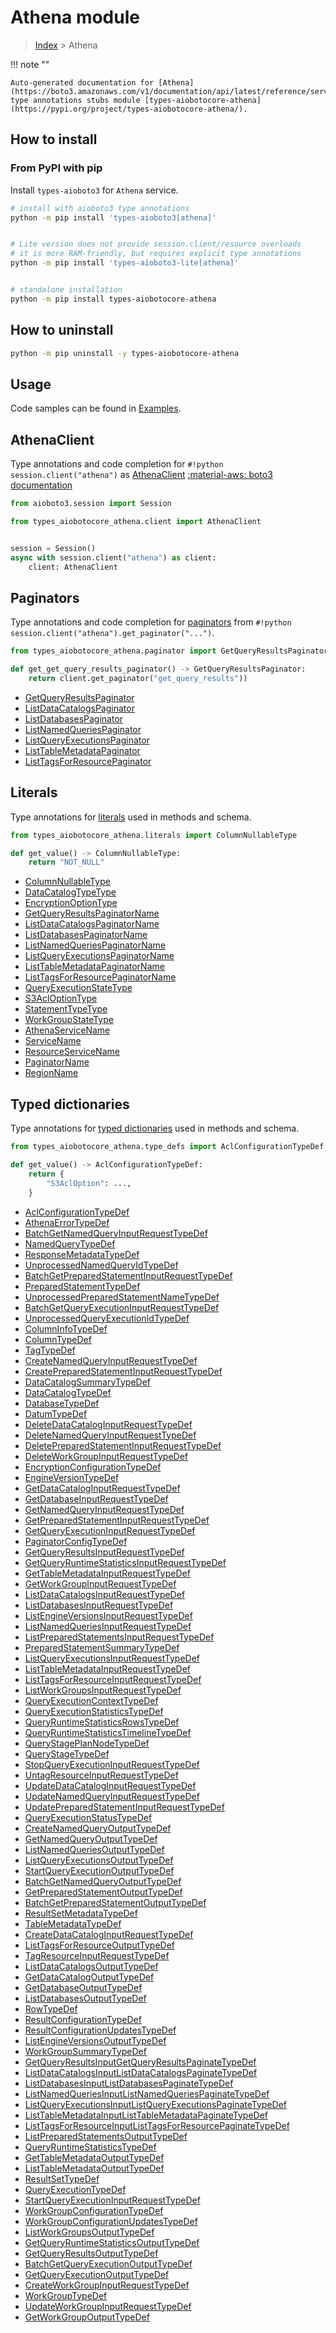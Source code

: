# Athena module

> [Index](../README.md) > Athena


!!! note ""

    Auto-generated documentation for [Athena](https://boto3.amazonaws.com/v1/documentation/api/latest/reference/services/athena.html#Athena)
    type annotations stubs module [types-aiobotocore-athena](https://pypi.org/project/types-aiobotocore-athena/).

## How to install



### From PyPI with pip

Install `types-aioboto3` for `Athena` service.

```bash
# install with aioboto3 type annotations
python -m pip install 'types-aioboto3[athena]'


# Lite version does not provide session.client/resource overloads
# it is more RAM-friendly, but requires explicit type annotations
python -m pip install 'types-aioboto3-lite[athena]'


# standalone installation
python -m pip install types-aiobotocore-athena
```



## How to uninstall

```bash
python -m pip uninstall -y types-aiobotocore-athena
```

## Usage

Code samples can be found in [Examples](./usage.md).

## AthenaClient

Type annotations and code completion for  `#!python session.client("athena")` as [AthenaClient](./client.md)
[:material-aws: boto3 documentation](https://boto3.amazonaws.com/v1/documentation/api/latest/reference/services/athena.html#Athena.Client)

```python title="Usage example"
from aioboto3.session import Session

from types_aiobotocore_athena.client import AthenaClient


session = Session()
async with session.client("athena") as client:
    client: AthenaClient
```


## Paginators

Type annotations and code completion for
[paginators](./paginators.md)
from `#!python session.client("athena").get_paginator("...")`.

```python title="Usage example"
from types_aiobotocore_athena.paginator import GetQueryResultsPaginator

def get_get_query_results_paginator() -> GetQueryResultsPaginator:
    return client.get_paginator("get_query_results"))
```

- [GetQueryResultsPaginator](./paginators.md#getqueryresultspaginator)
- [ListDataCatalogsPaginator](./paginators.md#listdatacatalogspaginator)
- [ListDatabasesPaginator](./paginators.md#listdatabasespaginator)
- [ListNamedQueriesPaginator](./paginators.md#listnamedqueriespaginator)
- [ListQueryExecutionsPaginator](./paginators.md#listqueryexecutionspaginator)
- [ListTableMetadataPaginator](./paginators.md#listtablemetadatapaginator)
- [ListTagsForResourcePaginator](./paginators.md#listtagsforresourcepaginator)








## Literals

Type annotations for [literals](./literals.md) used in methods and schema.

```python title="Usage example"
from types_aiobotocore_athena.literals import ColumnNullableType

def get_value() -> ColumnNullableType:
    return "NOT_NULL"
```

- [ColumnNullableType](./literals.md#columnnullabletype)
- [DataCatalogTypeType](./literals.md#datacatalogtypetype)
- [EncryptionOptionType](./literals.md#encryptionoptiontype)
- [GetQueryResultsPaginatorName](./literals.md#getqueryresultspaginatorname)
- [ListDataCatalogsPaginatorName](./literals.md#listdatacatalogspaginatorname)
- [ListDatabasesPaginatorName](./literals.md#listdatabasespaginatorname)
- [ListNamedQueriesPaginatorName](./literals.md#listnamedqueriespaginatorname)
- [ListQueryExecutionsPaginatorName](./literals.md#listqueryexecutionspaginatorname)
- [ListTableMetadataPaginatorName](./literals.md#listtablemetadatapaginatorname)
- [ListTagsForResourcePaginatorName](./literals.md#listtagsforresourcepaginatorname)
- [QueryExecutionStateType](./literals.md#queryexecutionstatetype)
- [S3AclOptionType](./literals.md#s3acloptiontype)
- [StatementTypeType](./literals.md#statementtypetype)
- [WorkGroupStateType](./literals.md#workgroupstatetype)
- [AthenaServiceName](./literals.md#athenaservicename)
- [ServiceName](./literals.md#servicename)
- [ResourceServiceName](./literals.md#resourceservicename)
- [PaginatorName](./literals.md#paginatorname)
- [RegionName](./literals.md#regionname)




## Typed dictionaries

Type annotations for [typed dictionaries](./type_defs.md) used in methods and schema.

```python title="Usage example"
from types_aiobotocore_athena.type_defs import AclConfigurationTypeDef

def get_value() -> AclConfigurationTypeDef:
    return {
        "S3AclOption": ...,
    }
```

- [AclConfigurationTypeDef](./type_defs.md#aclconfigurationtypedef)
- [AthenaErrorTypeDef](./type_defs.md#athenaerrortypedef)
- [BatchGetNamedQueryInputRequestTypeDef](./type_defs.md#batchgetnamedqueryinputrequesttypedef)
- [NamedQueryTypeDef](./type_defs.md#namedquerytypedef)
- [ResponseMetadataTypeDef](./type_defs.md#responsemetadatatypedef)
- [UnprocessedNamedQueryIdTypeDef](./type_defs.md#unprocessednamedqueryidtypedef)
- [BatchGetPreparedStatementInputRequestTypeDef](./type_defs.md#batchgetpreparedstatementinputrequesttypedef)
- [PreparedStatementTypeDef](./type_defs.md#preparedstatementtypedef)
- [UnprocessedPreparedStatementNameTypeDef](./type_defs.md#unprocessedpreparedstatementnametypedef)
- [BatchGetQueryExecutionInputRequestTypeDef](./type_defs.md#batchgetqueryexecutioninputrequesttypedef)
- [UnprocessedQueryExecutionIdTypeDef](./type_defs.md#unprocessedqueryexecutionidtypedef)
- [ColumnInfoTypeDef](./type_defs.md#columninfotypedef)
- [ColumnTypeDef](./type_defs.md#columntypedef)
- [TagTypeDef](./type_defs.md#tagtypedef)
- [CreateNamedQueryInputRequestTypeDef](./type_defs.md#createnamedqueryinputrequesttypedef)
- [CreatePreparedStatementInputRequestTypeDef](./type_defs.md#createpreparedstatementinputrequesttypedef)
- [DataCatalogSummaryTypeDef](./type_defs.md#datacatalogsummarytypedef)
- [DataCatalogTypeDef](./type_defs.md#datacatalogtypedef)
- [DatabaseTypeDef](./type_defs.md#databasetypedef)
- [DatumTypeDef](./type_defs.md#datumtypedef)
- [DeleteDataCatalogInputRequestTypeDef](./type_defs.md#deletedatacataloginputrequesttypedef)
- [DeleteNamedQueryInputRequestTypeDef](./type_defs.md#deletenamedqueryinputrequesttypedef)
- [DeletePreparedStatementInputRequestTypeDef](./type_defs.md#deletepreparedstatementinputrequesttypedef)
- [DeleteWorkGroupInputRequestTypeDef](./type_defs.md#deleteworkgroupinputrequesttypedef)
- [EncryptionConfigurationTypeDef](./type_defs.md#encryptionconfigurationtypedef)
- [EngineVersionTypeDef](./type_defs.md#engineversiontypedef)
- [GetDataCatalogInputRequestTypeDef](./type_defs.md#getdatacataloginputrequesttypedef)
- [GetDatabaseInputRequestTypeDef](./type_defs.md#getdatabaseinputrequesttypedef)
- [GetNamedQueryInputRequestTypeDef](./type_defs.md#getnamedqueryinputrequesttypedef)
- [GetPreparedStatementInputRequestTypeDef](./type_defs.md#getpreparedstatementinputrequesttypedef)
- [GetQueryExecutionInputRequestTypeDef](./type_defs.md#getqueryexecutioninputrequesttypedef)
- [PaginatorConfigTypeDef](./type_defs.md#paginatorconfigtypedef)
- [GetQueryResultsInputRequestTypeDef](./type_defs.md#getqueryresultsinputrequesttypedef)
- [GetQueryRuntimeStatisticsInputRequestTypeDef](./type_defs.md#getqueryruntimestatisticsinputrequesttypedef)
- [GetTableMetadataInputRequestTypeDef](./type_defs.md#gettablemetadatainputrequesttypedef)
- [GetWorkGroupInputRequestTypeDef](./type_defs.md#getworkgroupinputrequesttypedef)
- [ListDataCatalogsInputRequestTypeDef](./type_defs.md#listdatacatalogsinputrequesttypedef)
- [ListDatabasesInputRequestTypeDef](./type_defs.md#listdatabasesinputrequesttypedef)
- [ListEngineVersionsInputRequestTypeDef](./type_defs.md#listengineversionsinputrequesttypedef)
- [ListNamedQueriesInputRequestTypeDef](./type_defs.md#listnamedqueriesinputrequesttypedef)
- [ListPreparedStatementsInputRequestTypeDef](./type_defs.md#listpreparedstatementsinputrequesttypedef)
- [PreparedStatementSummaryTypeDef](./type_defs.md#preparedstatementsummarytypedef)
- [ListQueryExecutionsInputRequestTypeDef](./type_defs.md#listqueryexecutionsinputrequesttypedef)
- [ListTableMetadataInputRequestTypeDef](./type_defs.md#listtablemetadatainputrequesttypedef)
- [ListTagsForResourceInputRequestTypeDef](./type_defs.md#listtagsforresourceinputrequesttypedef)
- [ListWorkGroupsInputRequestTypeDef](./type_defs.md#listworkgroupsinputrequesttypedef)
- [QueryExecutionContextTypeDef](./type_defs.md#queryexecutioncontexttypedef)
- [QueryExecutionStatisticsTypeDef](./type_defs.md#queryexecutionstatisticstypedef)
- [QueryRuntimeStatisticsRowsTypeDef](./type_defs.md#queryruntimestatisticsrowstypedef)
- [QueryRuntimeStatisticsTimelineTypeDef](./type_defs.md#queryruntimestatisticstimelinetypedef)
- [QueryStagePlanNodeTypeDef](./type_defs.md#querystageplannodetypedef)
- [QueryStageTypeDef](./type_defs.md#querystagetypedef)
- [StopQueryExecutionInputRequestTypeDef](./type_defs.md#stopqueryexecutioninputrequesttypedef)
- [UntagResourceInputRequestTypeDef](./type_defs.md#untagresourceinputrequesttypedef)
- [UpdateDataCatalogInputRequestTypeDef](./type_defs.md#updatedatacataloginputrequesttypedef)
- [UpdateNamedQueryInputRequestTypeDef](./type_defs.md#updatenamedqueryinputrequesttypedef)
- [UpdatePreparedStatementInputRequestTypeDef](./type_defs.md#updatepreparedstatementinputrequesttypedef)
- [QueryExecutionStatusTypeDef](./type_defs.md#queryexecutionstatustypedef)
- [CreateNamedQueryOutputTypeDef](./type_defs.md#createnamedqueryoutputtypedef)
- [GetNamedQueryOutputTypeDef](./type_defs.md#getnamedqueryoutputtypedef)
- [ListNamedQueriesOutputTypeDef](./type_defs.md#listnamedqueriesoutputtypedef)
- [ListQueryExecutionsOutputTypeDef](./type_defs.md#listqueryexecutionsoutputtypedef)
- [StartQueryExecutionOutputTypeDef](./type_defs.md#startqueryexecutionoutputtypedef)
- [BatchGetNamedQueryOutputTypeDef](./type_defs.md#batchgetnamedqueryoutputtypedef)
- [GetPreparedStatementOutputTypeDef](./type_defs.md#getpreparedstatementoutputtypedef)
- [BatchGetPreparedStatementOutputTypeDef](./type_defs.md#batchgetpreparedstatementoutputtypedef)
- [ResultSetMetadataTypeDef](./type_defs.md#resultsetmetadatatypedef)
- [TableMetadataTypeDef](./type_defs.md#tablemetadatatypedef)
- [CreateDataCatalogInputRequestTypeDef](./type_defs.md#createdatacataloginputrequesttypedef)
- [ListTagsForResourceOutputTypeDef](./type_defs.md#listtagsforresourceoutputtypedef)
- [TagResourceInputRequestTypeDef](./type_defs.md#tagresourceinputrequesttypedef)
- [ListDataCatalogsOutputTypeDef](./type_defs.md#listdatacatalogsoutputtypedef)
- [GetDataCatalogOutputTypeDef](./type_defs.md#getdatacatalogoutputtypedef)
- [GetDatabaseOutputTypeDef](./type_defs.md#getdatabaseoutputtypedef)
- [ListDatabasesOutputTypeDef](./type_defs.md#listdatabasesoutputtypedef)
- [RowTypeDef](./type_defs.md#rowtypedef)
- [ResultConfigurationTypeDef](./type_defs.md#resultconfigurationtypedef)
- [ResultConfigurationUpdatesTypeDef](./type_defs.md#resultconfigurationupdatestypedef)
- [ListEngineVersionsOutputTypeDef](./type_defs.md#listengineversionsoutputtypedef)
- [WorkGroupSummaryTypeDef](./type_defs.md#workgroupsummarytypedef)
- [GetQueryResultsInputGetQueryResultsPaginateTypeDef](./type_defs.md#getqueryresultsinputgetqueryresultspaginatetypedef)
- [ListDataCatalogsInputListDataCatalogsPaginateTypeDef](./type_defs.md#listdatacatalogsinputlistdatacatalogspaginatetypedef)
- [ListDatabasesInputListDatabasesPaginateTypeDef](./type_defs.md#listdatabasesinputlistdatabasespaginatetypedef)
- [ListNamedQueriesInputListNamedQueriesPaginateTypeDef](./type_defs.md#listnamedqueriesinputlistnamedqueriespaginatetypedef)
- [ListQueryExecutionsInputListQueryExecutionsPaginateTypeDef](./type_defs.md#listqueryexecutionsinputlistqueryexecutionspaginatetypedef)
- [ListTableMetadataInputListTableMetadataPaginateTypeDef](./type_defs.md#listtablemetadatainputlisttablemetadatapaginatetypedef)
- [ListTagsForResourceInputListTagsForResourcePaginateTypeDef](./type_defs.md#listtagsforresourceinputlisttagsforresourcepaginatetypedef)
- [ListPreparedStatementsOutputTypeDef](./type_defs.md#listpreparedstatementsoutputtypedef)
- [QueryRuntimeStatisticsTypeDef](./type_defs.md#queryruntimestatisticstypedef)
- [GetTableMetadataOutputTypeDef](./type_defs.md#gettablemetadataoutputtypedef)
- [ListTableMetadataOutputTypeDef](./type_defs.md#listtablemetadataoutputtypedef)
- [ResultSetTypeDef](./type_defs.md#resultsettypedef)
- [QueryExecutionTypeDef](./type_defs.md#queryexecutiontypedef)
- [StartQueryExecutionInputRequestTypeDef](./type_defs.md#startqueryexecutioninputrequesttypedef)
- [WorkGroupConfigurationTypeDef](./type_defs.md#workgroupconfigurationtypedef)
- [WorkGroupConfigurationUpdatesTypeDef](./type_defs.md#workgroupconfigurationupdatestypedef)
- [ListWorkGroupsOutputTypeDef](./type_defs.md#listworkgroupsoutputtypedef)
- [GetQueryRuntimeStatisticsOutputTypeDef](./type_defs.md#getqueryruntimestatisticsoutputtypedef)
- [GetQueryResultsOutputTypeDef](./type_defs.md#getqueryresultsoutputtypedef)
- [BatchGetQueryExecutionOutputTypeDef](./type_defs.md#batchgetqueryexecutionoutputtypedef)
- [GetQueryExecutionOutputTypeDef](./type_defs.md#getqueryexecutionoutputtypedef)
- [CreateWorkGroupInputRequestTypeDef](./type_defs.md#createworkgroupinputrequesttypedef)
- [WorkGroupTypeDef](./type_defs.md#workgrouptypedef)
- [UpdateWorkGroupInputRequestTypeDef](./type_defs.md#updateworkgroupinputrequesttypedef)
- [GetWorkGroupOutputTypeDef](./type_defs.md#getworkgroupoutputtypedef)

